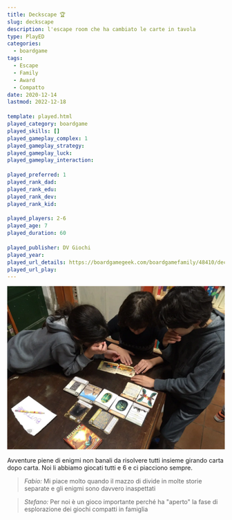 ```yaml
---
title: Deckscape 🏆
slug: deckscape
description: l'escape room che ha cambiato le carte in tavola
type: PlayED
categories:
  - boardgame
tags:
  - Escape
  - Family
  - Award
  - Compatto
date: 2020-12-14
lastmod: 2022-12-18

template: played.html
played_category: boardgame
played_skills: []
played_gameplay_complex: 1
played_gameplay_strategy: 
played_gameplay_luck: 
played_gameplay_interaction: 

played_preferred: 1
played_rank_dad: 
played_rank_edu: 
played_rank_dev: 
played_rank_kid: 

played_players: 2-6
played_age: 7
played_duration: 60

played_publisher: DV Giochi
played_year: 
played_url_details: https://boardgamegeek.com/boardgamefamily/48410/deckscape
played_url_play: 
---
```


![](img/deckscape.webp)

Avventure piene di enigmi non banali da risolvere tutti insieme girando carta dopo carta. Noi li abbiamo giocati tutti e 6 e ci piacciono sempre.

> *Fabio:*
> Mi piace molto quando il mazzo di divide in molte storie separate e gli enigmi sono davvero inaspettati

> *Stefano:*
> Per noi è un gioco importante perché ha "aperto" la fase di esplorazione dei giochi compatti in famiglia


